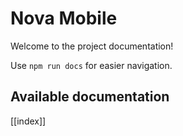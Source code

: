 # Nova Mobile

Welcome to the project documentation!

Use `npm run docs` for easier navigation.

## Available documentation

[[index]]
